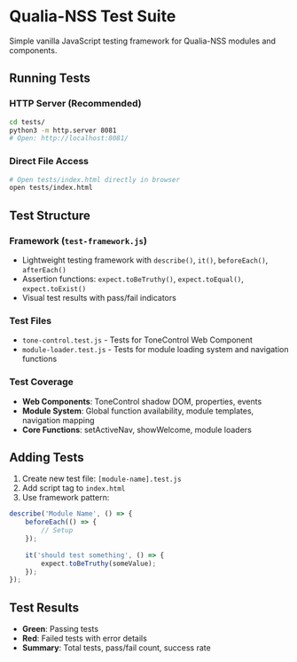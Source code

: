 # Qualia-NSS Test Suite

Simple vanilla JavaScript testing framework for Qualia-NSS modules and components.

## Running Tests

### HTTP Server (Recommended)
```bash
cd tests/
python3 -m http.server 8081
# Open: http://localhost:8081/
```

### Direct File Access
```bash
# Open tests/index.html directly in browser
open tests/index.html
```

## Test Structure

### Framework (`test-framework.js`)
- Lightweight testing framework with `describe()`, `it()`, `beforeEach()`, `afterEach()`
- Assertion functions: `expect.toBeTruthy()`, `expect.toEqual()`, `expect.toExist()`
- Visual test results with pass/fail indicators

### Test Files
- `tone-control.test.js` - Tests for ToneControl Web Component
- `module-loader.test.js` - Tests for module loading system and navigation functions

### Test Coverage
- **Web Components**: ToneControl shadow DOM, properties, events
- **Module System**: Global function availability, module templates, navigation mapping
- **Core Functions**: setActiveNav, showWelcome, module loaders

## Adding Tests

1. Create new test file: `[module-name].test.js`
2. Add script tag to `index.html`
3. Use framework pattern:

```javascript
describe('Module Name', () => {
    beforeEach(() => {
        // Setup
    });
    
    it('should test something', () => {
        expect.toBeTruthy(someValue);
    });
});
```

## Test Results
- **Green**: Passing tests
- **Red**: Failed tests with error details
- **Summary**: Total tests, pass/fail count, success rate